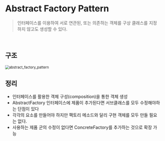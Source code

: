 # Abstract Factory Pattern

> 인터페이스를 이용하여 서로 연관된, 또는 의존하는 객체를 구상 클래스를 지정하지 않고도 생성할 수 있다.

<br>

## 구조

<img src="https://github.com/shhhhhhhhhhhh/practice/blob/master/designPattern/res/abstract_factory_pattern.svg?raw=true" alt="abstract_factory_pattern" style="zoom: 80%;" />

<br>

## 정리

- 인터페이스를 활용한 객체 구성(composition)을 통한 객체 생성
- AbstractFactory 인터페이스에 제품이 추가된다면 서브클래스를 모두 수정해야하는 단점이 있다
- 각각의 요소를 만들어야 하지만 팩토리 메소드와 달리 구현 객체를 모두 만들 필요는 없다.
- 사용하는 제품 군의 수정이 없다면 ConcreteFactory를 추가하는 것으로 확장 가능

